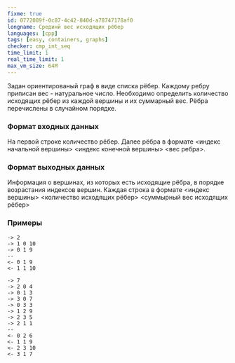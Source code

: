 ```yaml
---
fixme: true
id: 0772089f-0c87-4c42-840d-a78747178af0
longname: Срединй вес исходящих рёбер
languages: [cpp]
tags: [easy, containers, graphs]
checker: cmp_int_seq
time_limit: 1
real_time_limit: 1
max_vm_size: 64M
---
```



Задан ориентированый граф в виде списка рёбер. Каждому ребру приписан вес - натуральное число. Необходимо определить количество исходящих рёбер из каждой вершины и их суммарный вес.
Рёбра перечислены в случайном порядке.

### Формат входных данных

На первой строке количество рёбер.
Далее рёбра в формате <индекс начальной вершины> <индекс конечной вершины> <вес ребра>.

### Формат выходных данных

Информация о вершинах, из которых есть исходящие рёбра, в порядке возрастания индексов вершин. Каждая строка в формате <индекс вершины> <количество исходящих рёбер> <суммырный вес исходящих рёбер>

### Примеры

```
-> 2
-> 1 0 10
-> 0 1 9
--
<- 0 1 9
<- 1 1 10
```

```
-> 7
-> 2 0 4
-> 0 1 3
-> 3 0 7
-> 0 3 3
-> 1 2 9
-> 2 3 5
-> 2 1 1
--
<- 0 2 6
<- 1 1 9
<- 2 3 10
<- 3 1 7
```
